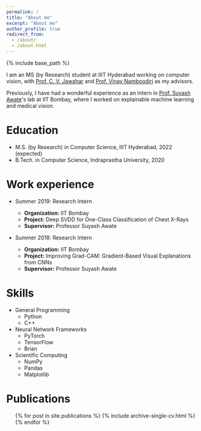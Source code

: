 ```yaml
---
permalink: /
title: "About me"
excerpt: "About me"
author_profile: true
redirect_from: 
  - /about/
  - /about.html
---
```


{% include base_path %}

I am an MS (by Research) student at IIIT Hyderabad working on computer vision, with [Prof. C. V. Jawahar](https://faculty.iiit.ac.in/~jawahar/) and [Prof. Vinay Namboodiri](https://vinaypn.github.io/) as my advisors.

Previously, I have had a wonderful experience as an intern in [Prof. Suyash Awate](https://www.cse.iitb.ac.in/~suyash/)'s lab at IIT Bombay, where I worked on explainable machine learning and medical vision.

Education
======
* M.S. (by Research) in Computer Science, IIIT Hyderabad, 2022 (expected)
* B.Tech. in Computer Science, Indraprastha University, 2020

Work experience
======
* Summer 2019: Research Intern
  * **Organization:** IIT Bombay
  * **Project:** Deep SVDD for One-Class Classification of Chest X-Rays
  * **Supervisor:** Professor Suyash Awate

* Summer 2018: Research Intern
  * **Organization:** IIT Bombay
  * **Project:** Improving Grad-CAM: Gradient-Based Visual Explanations from CNNs
  * **Supervisor:** Professor Suyash Awate
  
Skills
======
* General Programming
  * Python
  * C++
* Neural Network Frameworks
  * PyTorch
  * TensorFlow
  * Brian
* Scientific Computing
  * NumPy
  * Pandas
  * Matplotlib

Publications
======
  <ul>{% for post in site.publications %}
    {% include archive-single-cv.html %}
  {% endfor %}</ul>
